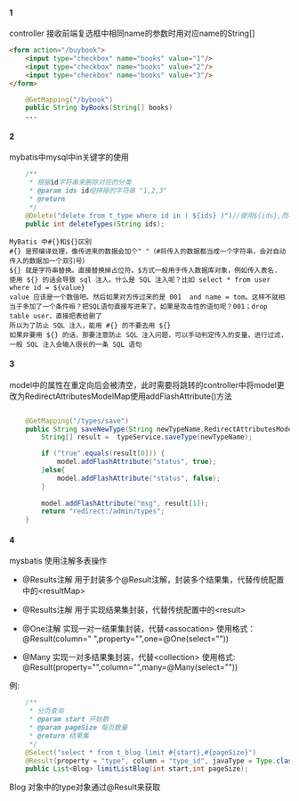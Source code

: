 #### 1
controller 接收前端复选框中相同name的参数时用对应name的String[]
```html
<form action="/buybook">
    <input type="checkbox" name="books" value="1"/>
    <input type="checkbox" name="books" value="2"/>
    <input type="checkbox" name="books" value="3"/>
</form>
```
```java
    @GetMapping("/bybook")
    public String byBooks(String[] books)
    ...
```
#### 2
mybatis中mysql中in关键字的使用

```java
    /**
     * 根据id字符串来删除对应的分类
     * @param ids id组拼接的字符串 "1,2,3"
     * @return
     */
    @Delete("delete from t_type where id in ( ${ids} )")//使用${ids},而不使用#{ids}
    public int deleteTypes(String ids);
```

```
MyBatis 中#{}和${}区别
#{} 是预编译处理，像传进来的数据会加个" "（#将传入的数据都当成一个字符串，会对自动传入的数据加一个双引号）
${} 就是字符串替换。直接替换掉占位符。$方式一般用于传入数据库对象，例如传入表名.
使用 ${} 的话会导致 sql 注入。什么是 SQL 注入呢？比如 select * from user where id = ${value}
value 应该是一个数值吧。然后如果对方传过来的是 001  and name = tom。这样不就相当于多加了一个条件嘛？把SQL语句直接写进来了。如果是攻击性的语句呢？001；drop table user，直接把表给删了
所以为了防止 SQL 注入，能用 #{} 的不要去用 ${}
如果非要用 ${} 的话，那要注意防止 SQL 注入问题，可以手动判定传入的变量，进行过滤，一般 SQL 注入会输入很长的一条 SQL 语句
```

#### 3
model中的属性在重定向后会被清空，此时需要将跳转的controller中将model更改为RedirectAttributesModelMap使用addFlashAttribute()方法
```java

    @GetMapping("/types/save")
    public String saveNewType(String newTypeName,RedirectAttributesModelMap model){
        String[] result =  typeService.saveType(newTypeName);

        if ("true".equals(result[0])) {
            model.addFlashAttribute("status", true);
        }else{
            model.addFlashAttribute("status", false);
        }
        
        model.addFlashAttribute("msg", result[1]);
        return "redirect:/admin/types";
    }
```

#### 4
mysbatis 使用注解多表操作

* @Results注解
    用于封装多个@Result注解，封装多个结果集，代替传统配置中的\<resultMap> 
* @Results注解
    用于实现结果集封装，代替传统配置中的\<result>
* @One注解
    实现一对一结果集封装，代替\<assocation>
    使用格式：@Result(column=" ",property="",one=@One(select=""))
 
* @Many
    实现一对多结果集封装，代替\<collection>
    使用格式: @Result(property="",column="",many=@Many(select=""))

例:
```java
    /**
     * 分页查询
     * @param start 开始数
     * @param pageSize 每页数量
     * @return 结果集
     */
    @Select("select * from t_blog limit #{start},#{pageSize}")
    @Result(property = "type", column = "type_id", javaType = Type.class, one = @One(select = "com.applecat.blog.dao.TypeDao.findById"))
    public List<Blog> limitListBlog(int start,int pageSize);
```
Blog 对象中的type对象通过@Result来获取